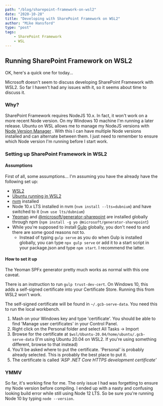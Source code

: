 ```yaml
---
path: "/blog/sharepoint-framework-on-wsl2"
date: "2020-10-28"
title: "Developing with SharePoint Framework on WSL2"
author: "Mike Hansford"
type: "post"
tags:
    - SharePoint Framework
    - WSL
---
```

## Running SharePoint Framework on WSL2
OK, here's a quick one for today...

Microsoft doesn't seem to discuss developing SharePoint Framework with WSL2. So far I haven't had any issues with it, so it seems about time to discuss it.

### Why?
SharePoint Framework requires NodeJS 10.x. In fact, it won't work on a more recent Node version. On my Windows 10 machine I'm running a later release. Ubuntu on WSL allows me to manage my NodeJS versions with <a href="https://github.com/nvm-sh/nvm" target="_blank" rel="noreferrer">Node Version Manager</a> <i class="fas fa-external-link-alt"></i>. With this I can have multiple Node versions installed and can alternate between them. I just need to remember to ensure which Node version I'm running before I start work.

### Setting up SharePoint Framework in WSL2
#### Assumptions
First of all, some assumptions... I'm assuming you have the already have the following set up:
* <a href="https://docs.microsoft.com/en-us/windows/wsl/install-win10" target="_blank" rel="noreferrer">WSL2</a> <i class="fas fa-external-link-alt"></i>
* <a href="https://www.microsoft.com/en-us/p/ubuntu-2004-lts/9n6svws3rx71?activetab=pivot:overviewtab" target="_blank" rel="noreferrer">Ubuntu running in WSL2</a> <i class="fas fa-external-link-alt"></i>
* <a href="https://github.com/nvm-sh/nvm" target="_blank" rel="noreferrer">nvm</a> <i class="fas fa-external-link-alt"></i> installed
* Node 10.x LTS installed in nvm (```nvm install --lts=dubnium```) and have switched to it (```nvm use lts/dubnium```)
* <a href="https://www.npmjs.com/package/yo" target="_blank" rel="noreferrer">Yeoman</a> <i class="fas fa-external-link-alt"></i> and <a href="https://www.npmjs.com/package/@microsoft/generator-sharepoint" target="_blank" rel="noreferrer">@microsoft/generator-sharepoint</a> <i class="fas fa-external-link-alt"></i> are installed globally through npm (```npm install -g yo @microsoft/generator-sharepoint```)
* While you're supposed to install <a href="https://www.npmjs.com/package/gulp" target="_blank" rel="noreferrer">Gulp</a> <i class="fas fa-external-link-alt"></i> globally, you don't need to and there are some good reasons not to. 
    * Instead of typing  ```gulp serve``` as you do when Gulp is installed globally, you can type ```npx gulp serve``` or add it to a start script in your package.json and type ```npm start```. I recommend the latter.

#### How to set it up
The Yeoman SPFx generator pretty much works as normal with this one caveat.

There is an instruction to run ```gulp trust-dev-cert```. On Windows 10, this adds a self-signed certificate into your Certificate Store. Running this from WSL2 won't work.

The self-signed certificate will be found in ```~/.gcb-serve-data```. You need this to run the local workbench.

1. Mash on your Windows key and type 'certificate'. You should be able to find 'Manage user certificates' in your Control Panel. 
1. Right click on the Personal folder and select All Tasks -> Import
1. Browse for the certificate at ```$wsl/Ubuntu-20.04/home/ubuntu/.gcb-serve-data``` (I'm using Ubuntu 20.04 on WSL2. If you're using something different, browse to that instead)
1. You'll be asked where to put the certificate. 'Personal' is probably already selected. This is probably the best place to put it.
1. The certificate is called _'ASP .NET Core HTTPS development certificate'_

### YMMV
So far, it's working fine for me. The only issue I had was forgetting to ensure my Node version before compiling. I ended up with a nasty and confusing looking build error while still using Node 12 LTS. So be sure you're running Node 10 by typing ```node --version```.
